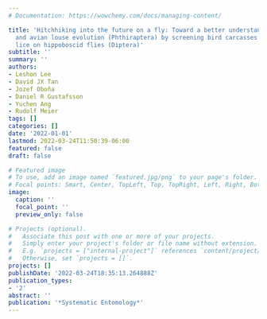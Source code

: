 ```yaml
---
# Documentation: https://wowchemy.com/docs/managing-content/

title: 'Hitchhiking into the future on a fly: Toward a better understanding of phoresy
  and avian louse evolution (Phthiraptera) by screening bird carcasses for phoretic
  lice on hippoboscid flies (Diptera)'
subtitle: ''
summary: ''
authors:
- Leshon Lee
- David JX Tan
- Jozef Oboňa
- Daniel R Gustafsson
- Yuchen Ang
- Rudolf Meier
tags: []
categories: []
date: '2022-01-01'
lastmod: 2022-03-24T11:50:39-06:00
featured: false
draft: false

# Featured image
# To use, add an image named `featured.jpg/png` to your page's folder.
# Focal points: Smart, Center, TopLeft, Top, TopRight, Left, Right, BottomLeft, Bottom, BottomRight.
image:
  caption: ''
  focal_point: ''
  preview_only: false

# Projects (optional).
#   Associate this post with one or more of your projects.
#   Simply enter your project's folder or file name without extension.
#   E.g. `projects = ["internal-project"]` references `content/project/deep-learning/index.md`.
#   Otherwise, set `projects = []`.
projects: []
publishDate: '2022-03-24T18:35:13.264888Z'
publication_types:
- '2'
abstract: ''
publication: '*Systematic Entomology*'
---
```

